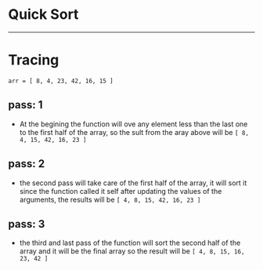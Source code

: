 # Quick Sort 
***

# Tracing
`arr = [ 8, 4, 23, 42, 16, 15 ]` 

## pass: 1

* At the begining the function will ove any element less than the last one to the first half of the array, so the sult from the aray above will be `[ 8, 4, 15, 42, 16, 23 ]` 

## pass: 2

* the second pass will take care of the first half of the array, it will sort it since the function called it self after updating the values of the arguments, the results will be `[ 4, 8, 15, 42, 16, 23 ]` 

## pass: 3

* the third and last pass of the function will sort the second half of the array and it will be the final array so the result will be `[ 4, 8, 15, 16, 23, 42 ]` 

